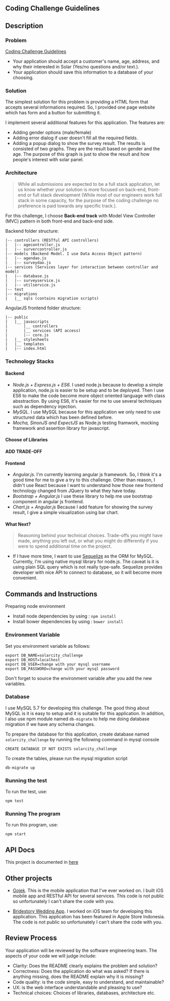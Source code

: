 Coding Challenge Guidelines
---------------------------

## Description

### Problem

[Coding Challenge Guidelines](ChallengeInstructions.md)

* Your application should accept a customer's name, age, address, and why their interested in Solar (Yes/no questions and/or text.).
* Your application should save this information to a database of your choosing.

### Solution

The simplest solution for this problem is providing a HTML form that accepts several informations required. 
So, I provided one page website which has form and a button for submitting it.

I implement several additional features for this application. The features are:
* Adding gender options (male/female)
* Adding error dialog if user doesn't fill all the required fields.
* Adding a popup dialog to show the survey result. The results is consisted of two graphs. They are the result based on gender and the age. The purpose of this graph is just to
show the result and how people's interest with solar panel.

### Architecture

>While all submissions are expected to be a full stack application, let us know whether your solution is more focused on back-end, front-end or full stack development (While most of our engineers work full stack in some capacity, for the purpose of the coding challenge no preference is paid towards any specific track.).

For this challenge, I choose **Back-end track** with Model View Controller (MVC) pattern in both front-end and back-end side. 

Backend folder structure:

```
|-- controllers (RESTful API controllers)
|   |-- agecontroller.js
|   |-- survercontroller.js
|-- models (Backend Model. I use Data Access Object pattern)
|   |-- agendao.js
|   |-- surveydao.js   
|-- services (Services layer for interaction between controller and model)
|   |-- database.js
|   |-- surveyservice.js
|   |-- utilservice.js
|-- test
|-- migrations
|   |__ sqls (contains migration scripts)
```

AngularJS frontend folder structure:
```
|-- public
|   |__ javascripts
|       |__ controllers 
|       |__ services (API access)
|       |-- core.js
|   |__ stylesheets
|   |__ templates
|   |-- index.html
```

### Technology Stacks

#### Backend

* _Node.js + Express.js + ES6_. I used node.js because to develop a simple application, node.js is easier to be setup and to
be deployed. Then I use ES6 to make the code become more object oriented language with class absstraction. By using ES6, it's easier for me to use
several techniques such as dependency injection.
* _MySQL_. I use MySQL because for this application we only need to use structured data which has been defined before.
* _Mocha, SinonJS and ExpectJS_ as Node.js testing framwork, mocking framework and assertion library for javascript.

#### Choose of Libraries

#### ADD TRADE-OFF

#### Frontend

* _Angular.js_. I'm currently learning angular js framework. So, I think it's a good time for me to give a try
to this challenge. Other than reason, I didn't use React because I want to understand how those new frontend technology changed
from JQuery to what they have today.
* _Bootstrap + Angular.js_ I use these library to help me use bootstrap component in angular js frontend. 
* _Chart.js + Angular.js_ Because I add feature for showing the survey result, I give a simple visualization using bar chart.  

#### What Next?

>Reasoning behind your technical choices. Trade-offs you might have made, anything you left out, or what you might do differently if you were to spend additional time on the project.

* If I have more time, I want to use [Sequelize](docs.sequelizejs.com) as the ORM for MySQL. Currently, I'm using native mysql library for node.js.
The caveat is it is using plain SQL query which is not really type-safe. Sequelize provides developer with nice API to connect to database, so it will become more convenient.


## Commands and Instructions

Preparing node environment

* Install node dependencies by using : `npm install`
* Install bower dependencies by using : `bower install`

### Environment Variable

Set you environment variable as follows:
```
export DB_NAME=solarcity_challenge
export DB_HOST=localhost
export DB_USER=change with your mysql username
export DB_PASSWORD=change with your mysql password
```
Don't forget to source the environment variable after you add the new variables.

### Database

I use MySQL 5.7 for developing this challenge. The good thing about MySQL is it is easy to setup
and it is suitable for this application. In addition, I also use npm module named `db-migrate` to help me doing database migration if we have any schema changes.

To prepare the database for this application, create database named `solarcity_challenge` by running the following command in mysql console 
```
CREATE DATABASE IF NOT EXISTS solarcity_challenge
```

To create the tables, please run the mysql migration script 
```
db-migrate up
```

### Running the test

To run the test, use:
 ```
 npm test
 ```

### Running The program

To run this program, use:
```
npm start
```

## API Docs

This project is documented in [here](http://docs.solarcitychallenge.apiary.io/)


## Other projects

* [Gojek](https://itunes.apple.com/us/app/go-jek/id944875099?mt=8). This is the mobile application that I've ever worked on. I built iOS mobile app and RESTful API for several services. This code is not public so unfortunately I can't share the code with you. 

* [Bridestory Wedding App](https://itunes.apple.com/us/app/bridestory-wedding-app/id1067262519?mt=8). I worked on iOS team for developing this application. This application has been featured in Apple Store Indonesia. The code is not public so unfortunately I can't share the code with you.

Review Process
--------------

Your application will be reviewed by the software engineering team. The aspects of your code we will judge include:

* Clarity: Does the README clearly explains the problem and solution?
* Correctness: Does the application do what was asked? If there is anything missing, does the README explain why it is missing?
* Code quality: is the code simple, easy to understand, and maintainable?
* UX: is the web interface understandable and pleasing to use?
* Technical choices: Choices of libraries, databases, architecture etc.
